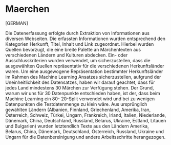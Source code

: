 # Maerchen
[GERMAN]



Die Datenerfassung erfolgte durch Extraktion von Informationen aus diversen Webseiten. 
Die erfassten Informationen wurden entsprechend den Kategorien Herkunft, Titel, Inhalt und Link zugeordnet. 
Hierbei wurden Quellen bevorzugt, die eine breite Palette an Märchentexten aus verschiedenen Ländern und Kulturen abdecken. 
Ein- oder Ausschlusskriterien wurden verwendet, um sicherzustellen, dass die ausgewählten Quellen repräsentativ für die verschiedenen Herkunftsländer waren. 
Um eine ausgewogene Repräsentation bestimmter Herkunftsländer im Rahmen des Machine Learning Ansatzes sicherzustellen, 
aufgrund der Uneinheitlichkeit des Datensatzes, haben wir darauf geachtet, dass für jedes Land mindestens 30 Märchen zur Verfügung stehen. 
Der Grund, warum wir uns für 30 Datenpunkte entschieden haben, ist der, dass beim Machine Learning ein 80-
20-Split verwendet wird und bei zu wenigen Datenpunkten die Testdatenmenge zu klein wäre. Aus
ursprünglich gewählten Ländern (Albanien, Finnland, Griechenland, Amerika, Iran, Österreich,
Schweiz, Türkei, Ungarn, Frankreich, Irland, Italien, Niederlande, Dänemark, China, Deutschland,
Russland, Belarus, Ukraine, Estland, Litauen und Bulgarien) wurden letztendlich Texte aus den
Ländern Amerika, Belarus, China, Dänemark, Deutschland, Österreich, Russland, Ukraine
und Ungarn für die Datenbereinigung und andere Arbeitsschritte herangezogen.
